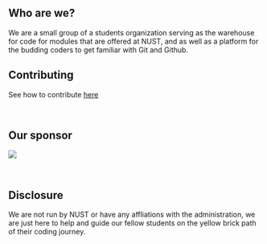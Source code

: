## Who are we?
We are a small group of a students organization serving as the warehouse for code for modules that are offered at NUST, and as well as a platform for the budding coders to get familiar with Git and Github.

## Contributing
See how to contribute [here]()

<br/>

## Our sponsor
[<img src="https://avatars.githubusercontent.com/u/72754587?s=200&v=4"></img>](https://github.com/BitPirates)


<br/>

## Disclosure
We are not run by NUST or have any affliations with the administration, we are just here to help and guide our fellow students on the yellow brick path of their coding journey.
